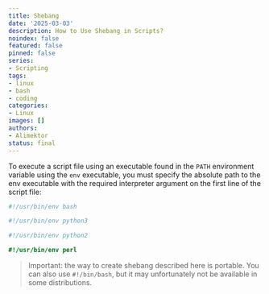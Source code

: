 ```yaml
---
title: Shebang
date: '2025-03-03'
description: How to Use Shebang in Scripts?
noindex: false
featured: false
pinned: false
series:
- Scripting
tags:
- linux
- bash
- coding
categories:
- Linux
images: []
authors:
- Alimektor
status: final
---
```



To execute a script file using an executable found in the `PATH` environment variable using the `env` executable, you must specify the absolute path to the env executable with the required interpreter argument on the first line of the script file:

```bash
#!/usr/bin/env bash
```

```python
#!/usr/bin/env python3
```

```python
#!/usr/bin/env python2
```

```perl
#!/usr/bin/env perl
```

> Important: the way to create shebang described here is portable. You can also use `#!/bin/bash`, but it may unfortunately not be available in some distributions.
